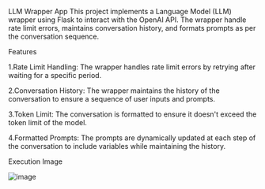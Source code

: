 LLM Wrapper App
This project implements a Language Model (LLM) wrapper using Flask to interact with the OpenAI API.
The wrapper  handle rate limit errors, maintains conversation history, and formats prompts as per the conversation sequence.

Features

1.Rate Limit Handling: The wrapper handles rate limit errors by retrying after waiting for a specific period.

2.Conversation History: The wrapper maintains the history of the conversation to ensure a sequence of user inputs and prompts.

3.Token Limit: The conversation is formatted to ensure it doesn't exceed the token limit of the model.

4.Formatted Prompts: The prompts are dynamically updated at each step of the conversation to include variables while maintaining the history.

Execution Image

![image](https://github.com/Vivek17020/LLM-Wrapper/assets/116427464/1e41586c-9057-4ecb-aaba-bd999bc208fb)
